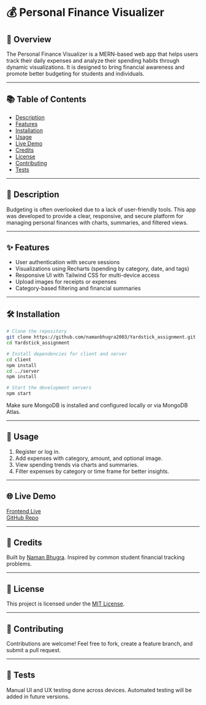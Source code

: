 # 💰 Personal Finance Visualizer

## 📖 Overview
The Personal Finance Visualizer is a MERN-based web app that helps users track their daily expenses and analyze their spending habits through dynamic visualizations. It is designed to bring financial awareness and promote better budgeting for students and individuals.

---

## 📚 Table of Contents
- [Description](#description)
- [Features](#features)
- [Installation](#installation)
- [Usage](#usage)
- [Live Demo](#live-demo)
- [Credits](#credits)
- [License](#license)
- [Contributing](#contributing)
- [Tests](#tests)

---

## 📄 Description
Budgeting is often overlooked due to a lack of user-friendly tools. This app was developed to provide a clear, responsive, and secure platform for managing personal finances with charts, summaries, and filtered views.

---

## ✨ Features
- User authentication with secure sessions
- Visualizations using Recharts (spending by category, date, and tags)
- Responsive UI with Tailwind CSS for multi-device access
- Upload images for receipts or expenses
- Category-based filtering and financial summaries

---

## 🛠 Installation
```bash
# Clone the repository
git clone https://github.com/namanbhugra2003/Yardstick_assignment.git
cd Yardstick_assignment

# Install dependencies for client and server
cd client
npm install
cd ../server
npm install

# Start the development servers
npm start
```
Make sure MongoDB is installed and configured locally or via MongoDB Atlas.

---

## 🚀 Usage
1. Register or log in.
2. Add expenses with category, amount, and optional image.
3. View spending trends via charts and summaries.
4. Filter expenses by category or time frame for better insights.

---

## 🌐 Live Demo
[Frontend Live](https://yardstick-assignment-90mo.onrender.com/)  
[GitHub Repo](https://github.com/namanbhugra2003/Yardstick_assignment)

---

## 👥 Credits
Built by [Naman Bhugra](https://github.com/namanbhugra2003). Inspired by common student financial tracking problems.

---

## 📄 License
This project is licensed under the [MIT License](https://choosealicense.com/licenses/mit/).

---

## 🤝 Contributing
Contributions are welcome! Feel free to fork, create a feature branch, and submit a pull request.

---

## 🧪 Tests
Manual UI and UX testing done across devices. Automated testing will be added in future versions.
